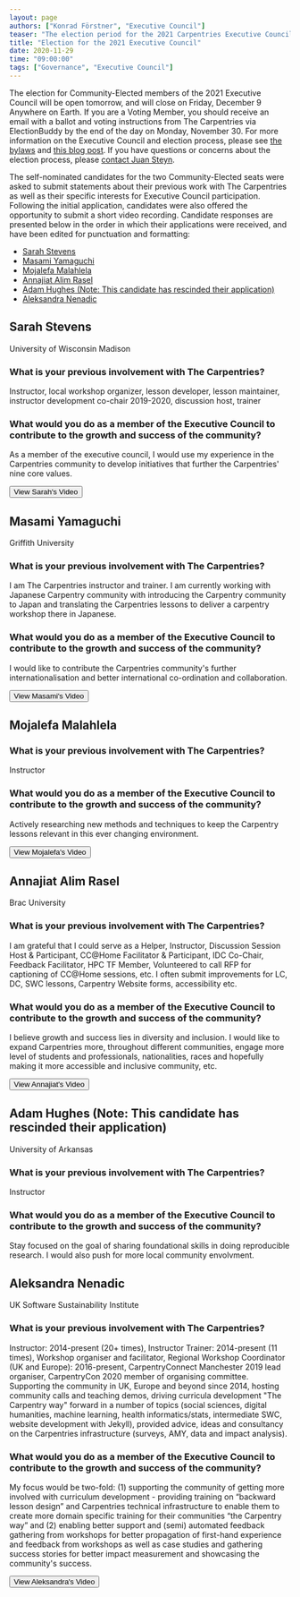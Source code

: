 ```yaml
---
layout: page
authors: ["Konrad Förstner", "Executive Council"]
teaser: "The election period for the 2021 Carpentries Executive Council opens Monday November 30"
title: "Election for the 2021 Executive Council"
date: 2020-11-29
time: "09:00:00"
tags: ["Governance", "Executive Council"]
---
```


The election for Community-Elected members of the 2021 Executive Council will be open tomorrow, and will close on Friday, December 9 Anywhere on Earth. If you are a Voting Member, you should receive an email with a ballot and voting instructions from The Carpentries via ElectionBuddy by the end of the day on Monday, November 30. For more information on the Executive Council and election process, please see [the bylaws](https://docs.carpentries.org/topic_folders/governance/bylaws.html) and [this blog post](https://carpentries.org/blog/2019/10/executive-council-elections-2019/). If you have questions or concerns about the election process, please [contact Juan Steyn](mailto:zjsteyn@gmail.com).

The self-nominated candidates for the two Community-Elected seats were asked to submit statements about their previous work with The Carpentries as well as their specific interests for Executive Council participation. Following the initial application, candidates were also offered the opportunity to submit a short video recording. Candidate responses are presented below in the order in which their applications were received, and have been edited for punctuation and formatting:

- [Sarah Stevens](#sarah-stevens)
- [Masami Yamaguchi](#masami-yamaguchi)
- [Mojalefa Malahlela](#mojalefa-malahlela)
- [Annajiat Alim Rasel](#annajiat-alim-rasel)
- [Adam Hughes (Note: This candidate has rescinded their application)](#adam-hughes)
- [Aleksandra Nenadic](#aleksandra-nenadic)

## Sarah Stevens

University of Wisconsin Madison

### What is your previous involvement with The Carpentries?

Instructor, local workshop organizer, lesson developer, lesson maintainer, instructor development co-chair 2019-2020, discussion host, trainer

### What would you do as a member of the Executive Council to contribute to the growth and success of the community?

As a member of the executive council, I would use my experience in the Carpentries community to develop initiatives that further the Carpentries' nine core values.

<a href="https://youtu.be/mNsnhz23Bio">
        <button class="btn">
            View Sarah's Video
        </button>
</a>

## Masami Yamaguchi

Griffith University

### What is your previous involvement with The Carpentries?

I am The Carpentries instructor and trainer. I am currently working with Japanese Carpentry community with introducing the Carpentry community to Japan and translating the Carpentries lessons to deliver a carpentry workshop there in Japanese.

### What would you do as a member of the Executive Council to contribute to the growth and success of the community?

I would like to contribute the Carpentries community's further internationalisation and better international co-ordination and collaboration.

<a href="https://youtu.be/aDxFFmC1Kx8">
        <button class="btn">
            View Masami's Video
        </button>
</a>

## Mojalefa Malahlela


### What is your previous involvement with The Carpentries?

Instructor

### What would you do as a member of the Executive Council to contribute to the growth and success of the community?

Actively researching new methods and techniques to keep the Carpentry lessons relevant in this ever changing environment.

<a href="https://youtu.be/TdM0yDDFz60">
        <button class="btn">
            View Mojalefa's Video
        </button>
</a>

## Annajiat Alim Rasel

Brac University

### What is your previous involvement with The Carpentries?

I am grateful that I could serve as a Helper, Instructor, Discussion Session Host & Participant, CC@Home Facilitator & Participant, IDC Co-Chair, Feedback Facilitator, HPC TF Member, Volunteered to call RFP for captioning of CC@Home sessions, etc. I often submit improvements for LC, DC, SWC lessons, Carpentry Website forms, accessibility etc.

### What would you do as a member of the Executive Council to contribute to the growth and success of the community?

I believe growth and success lies in diversity and inclusion. I would like to expand Carpentries more, throughout different communities, engage more level of students and professionals, nationalities, races and hopefully making it more accessible and inclusive community, etc.

<a href="https://youtu.be/uQ3RpXBR74E">
        <button class="btn">
            View Annajiat's Video
        </button>
</a>

## Adam Hughes (Note: This candidate has rescinded their application)

University of Arkansas

### What is your previous involvement with The Carpentries?

Instructor

### What would you do as a member of the Executive Council to contribute to the growth and success of the community?

Stay focused on the goal of sharing foundational skills in doing reproducible research. I would also push for more local community envolvment.

## Aleksandra Nenadic

UK Software Sustainability Institute

### What is your previous involvement with The Carpentries?

Instructor: 2014-present (20+ times), Instructor Trainer: 2014-present (11 times), Workshop organiser and facilitator, Regional Workshop Coordinator (UK and Europe): 2016-present, CarpentryConnect Manchester 2019 lead organiser, CarpentryCon 2020 member of organising committee. Supporting the community in UK, Europe and beyond since 2014, hosting community calls and teaching demos, driving curricula development "The Carpentry way" forward in a number of topics (social sciences, digital humanities, machine learning, health informatics/stats, intermediate SWC, website development with Jekyll), provided advice, ideas and consultancy on the Carpentries infrastructure (surveys, AMY, data and impact analysis).

### What would you do as a member of the Executive Council to contribute to the growth and success of the community?

My focus would be two-fold: (1) supporting the community of getting more involved with curriculum development - providing training on “backward lesson design” and Carpentries technical infrastructure to enable them to create more domain specific training for their communities “the Carpentry way” and (2) enabling better support and (semi) automated feedback gathering from workshops for better propagation of first-hand experience and feedback from workshops as well as case studies and gathering success stories for better impact measurement and showcasing the community's success.

<a href="https://youtu.be/oJGKRp5rtL8">
        <button class="btn">
            View Aleksandra's Video
        </button>
</a>
